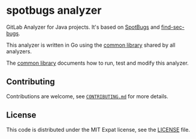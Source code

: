 # spotbugs analyzer

GitLab Analyzer for Java projects. It's based on [SpotBugs](https://spotbugs.github.io/) and
[find-sec-bugs](https://find-sec-bugs.github.io/).

This analyzer is written in Go using
the [common library](https://gitlab.com/gitlab-org/security-products/analyzers/common)
shared by all analyzers.

The [common library](https://gitlab.com/gitlab-org/security-products/analyzers/common)
documents how to run, test and modify this analyzer.

## Contributing

Contributions are welcome, see [`CONTRIBUTING.md`](CONTRIBUTING.md) for more details.

## License

This code is distributed under the MIT Expat license, see the [LICENSE](LICENSE) file.
